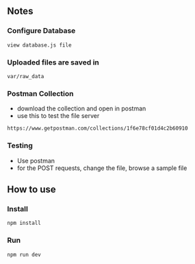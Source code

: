 ## Notes

### Configure Database

```
view database.js file
```

### Uploaded files are saved in

```
var/raw_data
```

### Postman Collection

- download the collection and open in postman
- use this to test the file server

```
https://www.getpostman.com/collections/1f6e78cf01d4c2b60910
```

### Testing

- Use postman
- for the POST requests, change the file, browse a sample file

## How to use

### Install

```
npm install
```

### Run

```
npm run dev
```
